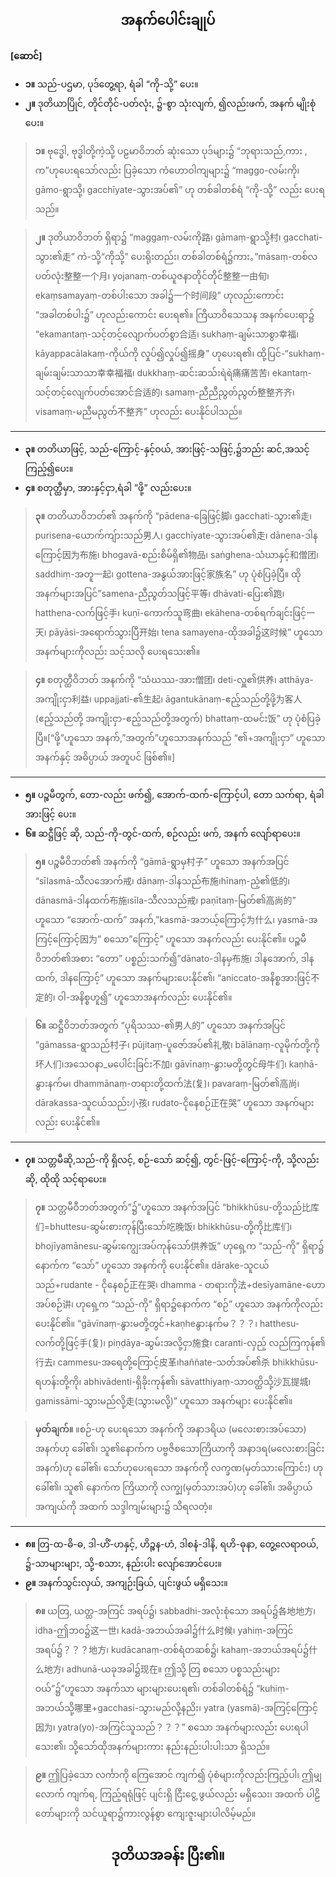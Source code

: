 ## <center>အနက်ပေါင်းချုပ်</center>
**[ဆောင်]**<br>
- **၁။** သည်-ပဌမာ, ပုဒ်တွေ့ရာ, ရံခါ “ကို-သို့” ပေး။
- **၂။** ဒုတိယာပြိုင်, တိုင်တိုင်-ပတ်လုံး, ၌-စွာ သုံးလျက်, ၍လည်းဖက်, အနက် မျိုးစုံပေး။

>**၁။** ဗုဒ္ဓေါ, ဗုဒ္ဓါတို့ကဲ့သို့ ပဠမာဝိဘတ် ဆုံးသော ပုဒ်များ၌ “ဘုရားသည်,ကား , က”ဟုပေးရသော်လည်း ပြခဲ့သော ကံဟောဝါကျများ၌ “maggo-လမ်းကို၊ gāmo-ရွာသို့၊ gacchīyate-သွားအပ်၏” ဟု တစ်ခါတစ်ရံ “ကို-သို့” လည်း ပေးရသည်။

>**၂။** ဒုတိယာဝိဘတ် ရှိရာ၌ “maggaṃ-လမ်းကို路၊ gāmaṃ-ရွာသို့村၊ gacchati-သွား၏走” ကဲ-သို့“ကိုသို့” ပေးရိုးတည်း၊ တစ်ခါတစ်ရံ၌ကား。”māsaṃ-တစ်လပတ်လုံး整整一个月၊ yojanaṃ-တစ်ယူဇနာတိုင်တိုင်整整一由旬၊ ekaṃsamayaṃ-တစ်ပါးသော အခါ၌一个时间段” ဟုလည်းကောင်း “အခါတစ်ပါး၌” ဟုလည်းကောင်း ပေးရ၏။
ကြိယာဝိသေသန အနက်ပေးရာ၌ “ekamantaṃ-သင့်တင့်လျောက်ပတ်စွာ合适၊ sukhaṃ-ချမ်းသာစွာ幸福၊ kāyappacālakaṃ-ကိုယ်ကို လှုပ်၍လှုပ်၍摇身” ဟုပေးရ၏၊ ထို့ပြင်-“sukhaṃ-ချမ်းချမ်းသာသာ幸幸福福၊ dukkhaṃ-ဆင်းဆသ်းရဲရဲ痛痛苦苦၊ ekantaṃ-သင့်တင့်လျေက်ပတ်အောင်合适的၊ samaṃ-ညီညီညွတ်ညွတ်整整齐齐၊ visamaṃ-မညီမညွတ်不整齐” ဟုလည်း ပေးနိုင်ပါသည်။

---
- **၃။** တတိယာဖြင့်, သည်-ကြောင့်-နှင့်ဝယ်, အားဖြင့်-သဖြင့်,၌ဘည်း ဆင်,အသင့် ကြည့်၍ပေး။
- **၄။** စတုတ္ထီမှာ, အားနှင့်ငှာ,ရံခါ ”ဖို့” လည်းပေး။

>**၃။** တတိယာဝိဘတ်၏ အနက်ကို “pādena-ခြေဖြင့်脚၊ gacchati-သွား၏走၊ purisena-ယောက်ကျ်ားသည်男人၊ gacchīyate-သွားအပ်၏走၊ dānena-ဒါနကြောင့်因为布施၊ bhogavā-စည်းစိမ်ရှိ၏物品၊ saṅghena-သံဃာနှင့်和僧团၊ saddhiṃ-အတူ一起၊ gottena-အနွယ်အားဖြင့်家族名” ဟု ပုံစံပြခဲ့ပြီ။
ထို အနက်များအပြင်”samena-ညီညွတ်သဖြင့်平等၊ dhāvati-ပြေး၏跑၊ hatthena-လက်ဖြင့်手၊ kuṇī-ကောက်သူ弯曲၊ ekāhena-တစ်ရက်ချင်းဖြင့်一天၊ pāyāsi-အရောက်သွားပြီ开始၊ tena samayena-ထိုအခါ၌这时候” ဟူသော အနက်များကိုလည်း သင့်သလို ပေးရသေး၏။

>**၄။** စတုတ္ထီဝိဘတ် အနက်ကို “သံဃဿ-အား僧团၊ deti-လှူ၏供养၊ atthāya-အကျိုးငှာ利益၊ uppajjati-၏生起၊ āgantukānaṃ-ဧည့်သည်တို့ဖို့为客人(ဧည့်သည်တို့ အကျိုးငှာ-ဧည့်သည်တို့အတွက်) bhattaṃ-ထမင်း饭” ဟု ပုံစံပြခဲ့ပြီ။[“ဖို့”ဟူသော အနက်,”အတွက်”ဟူသောအနက်သည် “၏+အကျိုးငှာ” ဟူသော အနက်နှင့် အဓိပ္ပာယ် အတူပင် ဖြစ်၏။]

---
- **၅။** ပဉ္စမီတွက်, တော-လည်း ဖက်၍, အောက်-ထက်-ကြောင့်ပါ, တော သက်ရာ, ရံခါ အားဖြင့် ပေး။
- **၆။** ဆဋ္ဌီဖြင့် ဆို, သည်-ကို-တွင်-ထက်, စဉ်လည်း ဖက်, အနက် လျော်ရာပေး။

>**၅။** ပဉ္စမီဝိဘတ်၏ အနက်ကို “gāmā-ရွာမှ村子” ဟူသော အနက်အပြင် “sīlasmā-သီလအောက်戒၊ dānaṃ-ဒါနသည်布施၊hīnaṃ-ညံ့၏低的၊ dānasmā-ဒါနထက်布施၊sīla-သီလသည်戒၊ paṇītaṃ-မြတ်၏高尚的” ဟူသော “အောက်-ထက်” အနက်,”kasmā-အဘယ့်ကြောင့်为什么၊ yasmā-အကြင့်ကြောင့်因为” စသော”ကြောင့်” ဟူသော အနက်လည်း ပေးနိုင်၏။
ပဉ္စမီဝိဘတ်၏အစား “တော” ပစ္စည်းသက်၍”dānato-ဒါနမှ布施၊ ဒါနအောက်, ဒါနထက်, ဒါနကြောင့်” ဟူသော အနက်များပေးနိုင်၏၊ “aniccato-အနိစ္စအားဖြင့်不定的၊ ဝါ-အနိစ္စဟူ၍” ဟူသောအနက်လည်း ပေးနိုင်၏။

>**၆။** ဆဋ္ဌီဝိဘတ်အတွက် “ပုရိသဿ-၏男人的” ဟူသော အနက်အပြင် “gāmassa-ရွာသည်村子၊ pūjitaṃ-ပူဇော်အပ်၏礼敬၊ bālānaṃ-လူမိုက်တို့ကို坏人们၊အသေဝနာ_မပေါင်းခြင်း不加၊ gāvīnaṃ-နွားမတို့တွင်母牛们၊ kaṇhā-နွားနက်မ၊ dhammānaṃ-တရားတို့ထက်法(复)၊ pavaraṃ-မြတ်၏高尚၊ dārakassa-သူငယ်သည်း小孩၊ rudato-ငိုနေစဉ်正在哭” ဟူသော အနက်များလည်း ပေးနိုင်၏။

---
- **၇။** သတ္တမီဆို,သည်-ကို ရှိလင့်, စဉ်-သော် ဆင့်၍, တွင်-ဖြင့်-ကြောင့်-ကို, သို့လည်းဆို, ထိုထို သင့်ရာပေး။

>**၇။** သတ္တမီဝီဘတ်အတွက်”၌”ဟူသော အနက်အပြင် “bhikkhūsu-တို့သည်比库们=bhuttesu-ဆွမ်းစားကုန်ပြီးသော်吃晚饭၊ bhikkhūsu-တို့ကို比库们၊ bhojīyamānesu-ဆွမ်းကျွေးအပ်ကုန်သော်供养饭” ဟုရှေ့က “သည်-ကို” ရှိရာ၌ နောက်က “သော်” ဟူသော အနက်ကို ပေးနိုင်၏။
dārake-သူငယ်သည်+rudante - ငိုနေစဉ်正在哭၊ dhamma  - တရားကို法+desīyamāne-ဟောအပ်စဉ်讲၊ ဟုရှေ့က “သည်-ကို” ရှိရာ၌နောက်က “စဉ်” ဟူသော အနက်ကိုလည်း ပေးနိုင်၏။
“gāvīnaṃ-နွားမတို့တွင်+kaṇheနွားနက်မ？？？၊ hatthesu-လက်တို့ဖြင့်手(复)၊ piṇḍāya-ဆွမ်းအလို့ငှာ施食၊ caranti-လှည့် လည်ကြကုန်၏行去၊ cammesu-အရေတို့ကြောင့်皮革၊haññate-သတ်အပ်၏杀 bhikkhūsu-ရဟန်းတို့ကို၊ abhivā‌denti-ရှိခိုးကုန်၏၊ sāvatthiyaṃ-သာဝတ္ထိသို့沙瓦提城၊gamissāmi-သွားမည်လို့走(သွားမလို့)” ဟူသော အနက်များ ပေးနိုင်၏။

>**မှတ်ချက်။** ။စဉ်-ဟု ပေးရသော အနက်ကို အနာဒရိယ (မလေးစားအပ်သော) အနက်ဟု ခေါ်၏၊ သူ၏နောက်က ပဗ္ဗဇိစသောကြိယာကို အနာဒရ(မလေးစားခြင်းအနက်)ဟု ခေါ်၏၊ သော်ဟုပေးရသော အနက်ကို လက္ခဏ(မှတ်သားကြောင်း) ဟု ခေါ်၏၊ သူ၏ နောက်က ကြိယာကို လက္ချ(မှတ်သားအပ်)ဟု ခေါ်၏၊ အဓိပ္ပာယ် အကျယ်ကို အထက် သဒ္ဒါကျမ်းများ၌ သိရလတံ့။

---
- **၈။** တြ-ထ-ဓိ-ဓ, ဒါ-ဟိံ-ဟနှင့်, ဟိဉ္စန-ဟံ, ဒါစနံ-ဒါနိ, ရဟိ-ဓုနာ, တွေ့လေရာဝယ်, ၌-သာများများ, သို့-စသား, နည်းပါး လျော်အောင်ပေး။
- **၉။** အနက်သွင်းလှယ်, အကျဉ်းခြယ်, ပျင်းဖွယ် မရှိသေး။

> **၈။** ယတြ, ယတ္ထ-အကြင် အရပ်၌၊ sabbadhi-အလုံးစုံသော အရပ်၌各地地方၊ idha-ဤဘဝ၌这一世၊ kadā-အဘယ်အခါ၌什么时候၊ yahiṃ-အကြင် အရပ်၌？？？地方၊ kudācanaṃ-တစ်ရံတဆစ်၌၊ kahaṃ-အဘယ်အရပ်၌什么地方၊ adhunā-ယခုအခါ၌现在။
ဤသို့ တြ  စသော ပစ္စသည်းများဝယ်”၌”ဟူသော အနက်သာ များများပေးရ၏၊ တစ်ခါတစ်ရံ၌ “kuhiṃ-အဘယ်သို့哪里+gacchasi-သွားမည်လို့နညိး၊ yatra (yasmā)-အကြင့်ကြောင့်因为၊ yatra(yo)-အကြင်သူသည်？？？” စသော အနက်များလည်း ပေးရပါသေး၏၊ သို့သော်ထိုအနက်များကား နည်းနည်းပါးပါးသာ ရှိသည်။

>**၉။** ဤပြခဲ့သော လင်္ကာကို ကြေအောင် ကျက်၍ ပုံစံများကိုလည်းကြည့်ပါ၊ ဤမျှလောက် ကျက်ရ, ကြည့်ရရုံဖြင့် ပျင်းရှိ ငြီးငွေ့ ဖွယ်လည်း မရှိသေး၊ အထက် ပါဠိတော်များကို သင်ယူရာ၌ကားလွန်စွာ ကျေးဇူးများပါလိမ့်မည်။

## <center>ဒုတိယအခန်း ပြီး၏။</center>
